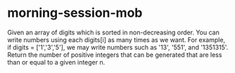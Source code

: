 # morning-session-mob

Given an array of digits which is sorted in non-decreasing order. You can write numbers using each digits[i] as many times as we want. For example, if digits = ['1','3','5'], we may write numbers such as '13', '551', and '1351315'. Return the number of positive integers that can be generated that are less than or equal to a given integer n. 